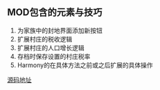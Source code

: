 ## MOD包含的元素与技巧

1. 为家族中的封地界面添加新按钮
2. 扩展村庄的税收逻辑
3. 扩展村庄的人口增长逻辑
4. 存档时保存设置的村庄税率
5. Harmony的在具体方法之前或之后扩展的具体操作

[源码地址](https://gitee.com/wang_ya_nan/BannerlordMods/tree/master/VillageTaxRateMod/Source/VillageTaxRateMod)